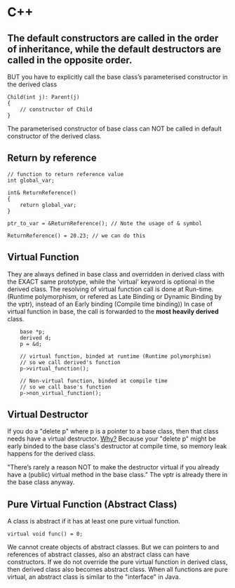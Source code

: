 C++
===

The default constructors are called in the order of inheritance, while the default destructors are called in the opposite order.
---
BUT you have to explicitly call the base class’s parameterised constructor in the derived class
```
Child(int j): Parent(j) 
{ 
    // constructor of Child 
} 
```
The parameterised constructor of base class can NOT be called in default constructor of the derived class.


Return by reference
---
```
// function to return reference value 
int global_var;

int& ReturnReference() 
{ 
    return global_var; 
}

ptr_to_var = &ReturnReference(); // Note the usage of & symbol

ReturnReference() = 20.23; // we can do this
```

Virtual Function
---
They are always defined in base class and overridden in derived class with the EXACT same prototype, while the 'virtual' keyword is optional in the derived class. 
The resolving of virtual function call is done at Run-time. (Runtime polymorphism, or refered as Late Binding or Dynamic Binding by the vptr), instead of an Early binding (Compile time binding))
In case of virtual function in base, the call is forwarded to the **most heavily derived** class.

```
    base *p; 
    derived d; 
    p = &d; 
       
    // virtual function, binded at runtime (Runtime polymorphism) 
    // so we call derived's function
    p->virtual_function();  
       
    // Non-virtual function, binded at compile time 
    // so we call base's function
    p->non_virtual_function();  
```

Virtual Destructor
---
If you do a "delete p" where p is a pointer to a base class, then that class needs have a virtual destructor.
[Why?](https://blogs.msdn.microsoft.com/oldnewthing/20040507-00/?p=39443) 
Because your "delete p" might be early binded to the base class's destructor at compile time, so memory leak happens for the derived class.

"There’s rarely a reason NOT to make the destructor virtual if you already have a (public) virtual method in the base class." 
The vptr is already there in the base class anyway.

Pure Virtual Function (Abstract Class)
---
A class is abstract if it has at least one pure virtual function. 
```
virtual void func() = 0; 
```
We cannot create objects of abstract classes. But we can pointers to and references of abstract classes, also an abstract class can have constructors. If we do not override the pure virtual function in derived class, then derived class also becomes abstract class.
When all functions are pure virtual, an abstract class is similar to the "interface" in Java.





